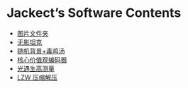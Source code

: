 <script>
var _hmt = _hmt || [];
(function() {
  var hm = document.createElement("script");
  hm.src = "https://hm.baidu.com/hm.js?fd409b8ac95d555e1d012c5f8b90469b";
  var s = document.getElementsByTagName("script")[0]; 
  s.parentNode.insertBefore(hm, s);
})();
</script>

# Jackect’s Software Contents
- [图片文件夹](tpwjj.html)
- [无影坦克](wytk.html)
- [随机背景+毒鸡汤](djt.html)
- [核心价值观编码器](core-values-encoder)
- [光遇生高测量](sky-height.html)
- [LZW 压缩解压](lzw)
